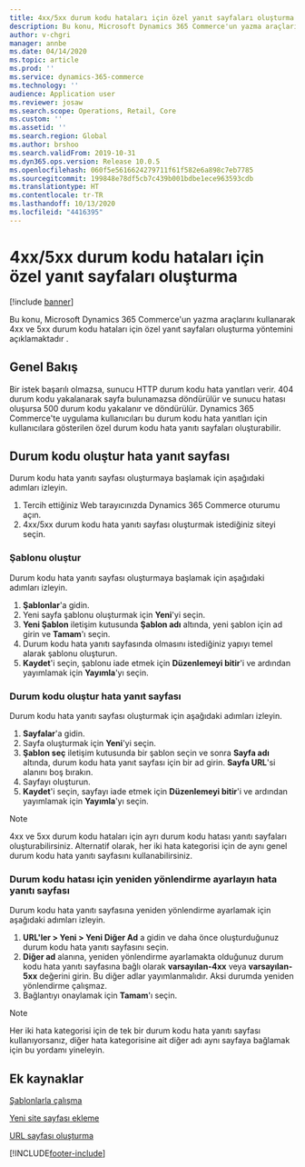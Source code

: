 ```yaml
---
title: 4xx/5xx durum kodu hataları için özel yanıt sayfaları oluşturma
description: Bu konu, Microsoft Dynamics 365 Commerce'un yazma araçlarını kullanarak 4xx ve 5xx durum kodu hataları için özel yanıt sayfaları oluşturma yöntemini açıklamaktadır .
author: v-chgri
manager: annbe
ms.date: 04/14/2020
ms.topic: article
ms.prod: ''
ms.service: dynamics-365-commerce
ms.technology: ''
audience: Application user
ms.reviewer: josaw
ms.search.scope: Operations, Retail, Core
ms.custom: ''
ms.assetid: ''
ms.search.region: Global
ms.author: brshoo
ms.search.validFrom: 2019-10-31
ms.dyn365.ops.version: Release 10.0.5
ms.openlocfilehash: 060f5e5616624279711f61f582e6a898c7eb7785
ms.sourcegitcommit: 199848e78df5cb7c439b001bdbe1ece963593cdb
ms.translationtype: HT
ms.contentlocale: tr-TR
ms.lasthandoff: 10/13/2020
ms.locfileid: "4416395"
---
```

# <a name="build-custom-response-pages-for-4xx5xx-status-code-errors"></a>4xx/5xx durum kodu hataları için özel yanıt sayfaları oluşturma


[!include [banner](includes/banner.md)]

Bu konu, Microsoft Dynamics 365 Commerce'un yazma araçlarını kullanarak 4xx ve 5xx durum kodu hataları için özel yanıt sayfaları oluşturma yöntemini açıklamaktadır .

## <a name="overview"></a>Genel Bakış

Bir istek başarılı olmazsa, sunucu HTTP durum kodu hata yanıtları verir. 404 durum kodu yakalanarak sayfa bulunamazsa döndürülür ve sunucu hatası oluşursa 500 durum kodu yakalanır ve döndürülür. Dynamics 365 Commerce'te uygulama kullanıcıları bu durum kodu hata yanıtları için kullanıcılara gösterilen özel durum kodu hata yanıtı sayfaları oluşturabilir.

## <a name="build-a-status-code-error-response-page"></a>Durum kodu oluştur hata yanıt sayfası

Durum kodu hata yanıtı sayfası oluşturmaya başlamak için aşağıdaki adımları izleyin.

1. Tercih ettiğiniz Web tarayıcınızda Dynamics 365 Commerce oturumu açın. 
1. 4xx/5xx durum kodu hata yanıtı sayfası oluşturmak istediğiniz siteyi seçin.

### <a name="build-the-template"></a>Şablonu oluştur

Durum kodu hata yanıtı sayfası oluşturmaya başlamak için aşağıdaki adımları izleyin.

1. **Şablonlar**'a gidin.
1. Yeni sayfa şablonu oluşturmak için **Yeni**'yi seçin.
1. **Yeni Şablon** iletişim kutusunda **Şablon adı** altında, yeni şablon için ad girin ve **Tamam**'ı seçin.
1. Durum kodu hata yanıtı sayfasında olmasını istediğiniz yapıyı temel alarak şablonu oluşturun.
1. **Kaydet**'i seçin, şablonu iade etmek için **Düzenlemeyi bitir**'i ve ardından yayımlamak için **Yayımla**'yı seçin. 

### <a name="build-the-status-code-error-response-page"></a>Durum kodu oluştur hata yanıt sayfası

Durum kodu hata yanıtı sayfası oluşturmak için aşağıdaki adımları izleyin.

1. **Sayfalar**'a gidin.
1. Sayfa oluşturmak için **Yeni**'yi seçin.
1. **Şablon seç** iletişim kutusunda bir şablon seçin ve sonra **Sayfa adı** altında, durum kodu hata yanıt sayfası için bir ad girin. **Sayfa URL**'si alanını boş bırakın.
1. Sayfayı oluşturun.
1. **Kaydet**'i seçin, sayfayı iade etmek için **Düzenlemeyi bitir**'i ve ardından yayımlamak için **Yayımla**'yı seçin.

> [!NOTE]
> 4xx ve 5xx durum kodu hataları için ayrı durum kodu hatası yanıtı sayfaları oluşturabilirsiniz. Alternatif olarak, her iki hata kategorisi için de aynı genel durum kodu hata yanıtı sayfasını kullanabilirsiniz.

### <a name="set-up-a-redirect-for-the-status-code-error-response-page"></a>Durum kodu hatası için yeniden yönlendirme ayarlayın hata yanıtı sayfası

Durum kodu hata yanıtı sayfasına yeniden yönlendirme ayarlamak için aşağıdaki adımları izleyin.

1. **URL'ler \> Yeni \> Yeni Diğer Ad** a gidin ve daha önce oluşturduğunuz durum kodu hata yanıtı sayfasını seçin.
1. **Diğer ad** alanına, yeniden yönlendirme ayarlamakta olduğunuz durum kodu hata yanıtı sayfasına bağlı olarak **varsayılan-4xx** veya **varsayılan-5xx** değerini girin. Bu diğer adlar yayımlanmalıdır. Aksi durumda yeniden yönlendirme çalışmaz.
1. Bağlantıyı onaylamak için **Tamam**'ı seçin.

> [!NOTE]
> Her iki hata kategorisi için de tek bir durum kodu hata yanıtı sayfası kullanıyorsanız, diğer hata kategorisine ait diğer adı aynı sayfaya bağlamak için bu yordamı yineleyin.

## <a name="additional-resources"></a>Ek kaynaklar

[Şablonlarla çalışma](work-with-templates.md)

[Yeni site sayfası ekleme](add-new-page.md)

[URL sayfası oluşturma](create-page-url.md)


[!INCLUDE[footer-include](../includes/footer-banner.md)]